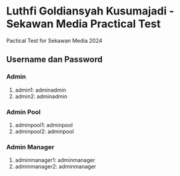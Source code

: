 # Luthfi Goldiansyah Kusumajadi - Sekawan Media Practical Test
 Pactical Test for Sekawan Media 2024

## Username dan Password
### Admin
1. admin1: adminadmin
2. admin2: adminadmin

### Admin Pool
1. adminpool1: adminpool
2. adminpool2: adminpool

### Admin Manager
1. adminmanager1: adminmanager
2. adminmanager2: adminmanager
